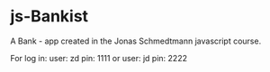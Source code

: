 # js-Bankist

A Bank - app created in the Jonas Schmedtmann javascript course.

For log in:
user: zd
pin: 1111
or
user: jd
pin: 2222

